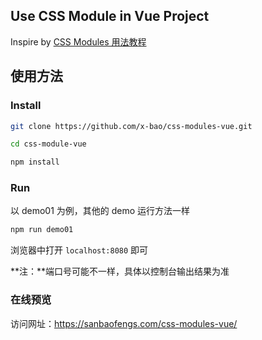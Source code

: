 Use CSS Module in Vue Project
---

Inspire by [CSS Modules 用法教程](http://www.ruanyifeng.com/blog/2016/06/css_modules.html)


使用方法
-----

### Install

```bash
git clone https://github.com/x-bao/css-modules-vue.git

cd css-module-vue

npm install
```

### Run

以 demo01 为例，其他的 demo 运行方法一样

```bash
npm run demo01
```

浏览器中打开 `localhost:8080` 即可

**注：**端口号可能不一样，具体以控制台输出结果为准

### 在线预览

访问网址：https://sanbaofengs.com/css-modules-vue/
